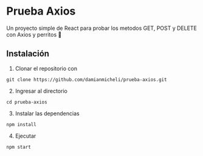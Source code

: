 # Prueba Axios

Un proyecto simple de React para probar los metodos GET, POST y DELETE con Axios y perritos 🐶

## Instalación

1. Clonar el repositorio con 

```git clone https://github.com/damianmicheli/prueba-axios.git```

2. Ingresar al directorio

```cd prueba-axios```

3. Instalar las dependencias

```npm install```

4. Ejecutar

```npm start```